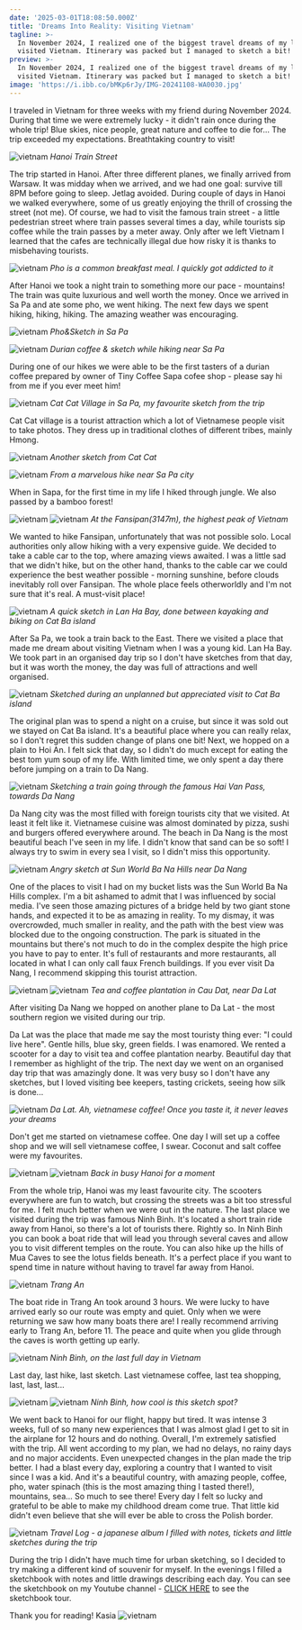 ```yaml
---
date: '2025-03-01T18:08:50.000Z'
title: 'Dreams Into Reality: Visiting Vietnam'
tagline: >-
  In November 2024, I realized one of the biggest travel dreams of my life - I
  visited Vietnam. Itinerary was packed but I managed to sketch a bit!
preview: >-
  In November 2024, I realized one of the biggest travel dreams of my life - I
  visited Vietnam. Itinerary was packed but I managed to sketch a bit!
image: 'https://i.ibb.co/bMKp6rJy/IMG-20241108-WA0030.jpg'
---
```

I traveled in Vietnam for three weeks with my friend during November 2024. During that time we were extremely lucky - it didn't rain once during the whole trip! Blue skies, nice people, great nature and coffee to die for... The trip exceeded my expectations. Breathtaking country to visit!

![vietnam](https://i.ibb.co/WWM2kYXJ/Lumii-20241220-155554965.jpg)
*Hanoi Train Street*


The trip started in Hanoi. After three different planes, we finally arrived from Warsaw. It was midday when we arrived, and we had one goal: survive till 8PM before going to sleep. Jetlag avoided. During couple of days in Hanoi we walked everywhere, some of us greatly enjoying the thrill of crossing the street (not me). Of course, we had to visit the famous train street - a little pedestrian street where train passes several times a day, while tourists sip coffee while the train passes by a meter away. Only after we left Vietnam I learned that the cafes are technically illegal due how risky it is thanks to misbehaving tourists.

![vietnam](https://i.ibb.co/wZ67QWCD/20241109-082511.jpg)
*Pho is a common breakfast meal. I quickly got addicted to it*


After Hanoi we took a night train to something more our pace - mountains! The train was quite luxurious and well worth the money. Once we arrived in Sa Pa and ate some pho, we went hiking. The next few days we spent hiking, hiking, hiking. The amazing weather was encouraging. 

![vietnam](https://i.ibb.co/DPYJCBv8/Lumii-20241222-155642854.jpg)
*Pho&Sketch in Sa Pa*

![vietnam](https://i.ibb.co/Rpqkg2Rm/20241110-151519.jpg)
*Durian coffee & sketch while hiking near Sa Pa*


During one of our hikes we were able to be the first tasters of a durian coffee prepared by owner of Tiny Coffee Sapa cofee shop - please say hi from me if you ever meet him! 

![vietnam](https://i.ibb.co/FLvVzkVS/Lumii-20241221-191935647.jpg)
*Cat Cat Village in Sa Pa, my favourite sketch from the trip*


Cat Cat village is a tourist attraction which a lot of Vietnamese people visit to take photos. They dress up in traditional clothes of different tribes, mainly Hmong. 

![vietnam](https://i.ibb.co/pvcQ2DvS/Lumii-20250113-212939230.jpg)
*Another sketch from Cat Cat*

![vietnam](https://i.ibb.co/h1x05BcZ/Lumii-20241223-195951909.jpg)
*From a marvelous hike near Sa Pa city*


When in Sapa, for the first time in my life I hiked through jungle. We also passed by a bamboo forest!

![vietnam](https://i.ibb.co/bgHyphRb/Lumii-20250102-203054938.jpg)
![vietnam](https://i.ibb.co/BVYmRWV5/Lumii-20241230-185104182-1.jpg)
*At the Fansipan(3147m), the highest peak of Vietnam*


We wanted to hike Fansipan, unfortunately that was not possible solo. Local authorities only allow hiking with a very expensive guide. We decided to take a cable car to the top, where amazing views awaited. I was a little sad that we didn't hike, but on the other hand, thanks to the cable car we could experience the best weather possible - morning sunshine, before clouds inevitably roll over Fansipan. The whole place feels otherworldly and I'm not sure that it's real. A must-visit place!

![vietnam](https://i.ibb.co/tMRdDBNp/Lumii-20250104-161554500.jpg)
*A quick sketch in Lan Ha Bay, done between kayaking and biking on Cat Ba island*


After Sa Pa, we took a train back to the East. There we visited a place that made me dream about visiting Vietnam when I was a young kid. Lan Ha Bay. We took part in an organised day trip so I don't have sketches from that day, but it was worth the money, the day was full of attractions and well organised. 

![vietnam](https://i.ibb.co/C3ww15qH/Lumii-20250107-014724686.jpg)
*Sketched during an unplanned but appreciated visit to Cat Ba island*


The original plan was to spend a night on a cruise, but since it was sold out we stayed on Cat Ba island. It's a beautiful place where you can really relax, so I don't regret this sudden change of plans one bit! Next, we hopped on a plain to Hoi An. I felt sick that day, so I didn't do much except for eating the best tom yum soup of my life. With limited time, we only spent a day there before jumping on a train to Da Nang.


![vietnam](https://i.ibb.co/8gjpySnf/Lumii-20250111-210730497-1.jpg)
*Sketching a train going through the famous Hai Van Pass, towards Da Nang*

Da Nang city was the most filled with foreign tourists city that we visited. At least it felt like it. Vietnamese cuisine was almost dominated by pizza, sushi and burgers offered everywhere around. The beach in Da Nang is the most beautiful beach I've seen in my life. I didn't know that sand can be so soft! I always try to swim in every sea I visit, so I didn't miss this opportunity. 

![vietnam](https://i.ibb.co/1GswkYs8/20241117-110658.jpg)
*Angry sketch at Sun World Ba Na Hills near Da Nang*

One of the places to visit I had on my bucket lists was the Sun World Ba Na Hills complex. I'm a bit ashamed to admit that I was influenced by social media. I've seen those amazing pictures of a bridge held by two giant stone hands, and expected it to be as amazing in reality. To my dismay, it was overcrowded, much smaller in reality, and the path with the best view was blocked due to the ongoing construction. The park is situated in the mountains but there's not much to do in the complex despite the high price you have to pay to enter. It's full of restaurants and more restaurants, all located in what I can only call faux French buildings. If you ever visit Da Nang, I recommend skipping this tourist attraction.

![vietnam](https://i.ibb.co/gHLKBzq/Lumii-20250119-220441828.jpg)
![vietnam](https://i.ibb.co/nqg39Fbk/Lumii-20250121-212931642.jpg)
*Tea and coffee plantation in Cau Dat, near Da Lat*

After visiting Da Nang we hopped on another plane to Da Lat - the most southern region we visited during our trip.

Da Lat was the place that made me say the most touristy thing ever: "I could live here". Gentle hills, blue sky, green fields. I was enamored. We rented a scooter for a day to visit tea and coffee plantation nearby. Beautiful day that I remember as highlight of the trip. The next day we went on an organised day trip that was amazingly done. It was very busy so I don't have any sketches, but I loved visiting bee keepers, tasting crickets, seeing how silk is done...

![vietnam](https://i.ibb.co/BHXHZZBV/Lumii-20250123-202537787.jpg)
*Da Lat. Ah, vietnamese coffee! Once you taste it, it never leaves your dreams*


Don't get me started on vietnamese coffee. One day I will set up a coffee shop and we will sell vietnamese coffee, I swear. Coconut and salt coffee were my favourites.


![vietnam](https://i.ibb.co/hxFjhCG7/Lumii-20250108-220018493.jpg)
![vietnam](https://i.ibb.co/TBNcpsZQ/Lumii-20250108-215642998.jpg)
*Back in busy Hanoi for a moment*

From the whole trip, Hanoi was my least favourite city. The scooters everywhere are fun to watch, but crossing the streets was a bit too stressful for me. I felt much better when we were out in the nature. The last place we visited during the trip was famous Ninh Binh. It's located a short train ride away from Hanoi, so there's a lot of tourists there. Rightly so. In Ninh Binh you can book a boat ride that will lead you through several caves and allow you to visit different temples on the route. You can also hike up the hills of Mua Caves to see the lotus fields beneath. It's a perfect place if you want to spend time in nature without having to travel far away from Hanoi.

![vietnam](https://i.ibb.co/x8YqW7fh/Lumii-20250125-214523992.jpg)
*Trang An*

The boat ride in Trang An took around 3 hours. We were lucky to have arrived early so our route was empty and quiet. Only when we were returning we saw how many boats there are! I really recommend arriving early to Trang An, before 11. The peace and quite when you glide through the caves is worth getting up early.

![vietnam](https://i.ibb.co/rRM8YYfd/Lumii-20250129-211538920.jpg)
*Ninh Binh, on the last full day in Vietnam*

Last day, last hike, last sketch. Last vietnamese coffee, last tea shopping, last, last, last... 

![vietnam](https://i.ibb.co/PS1ThGZ/20241123-105525.jpg)
![vietnam](https://i.ibb.co/5yhrxbH/Lumii-20250127-152316929.jpg)
*Ninh Binh, how cool is this sketch spot?*

We went back to Hanoi for our flight, happy but tired. It was intense 3 weeks, full of so many new experiences that I was almost glad I get to sit in the airplane for 12 hours and do nothing. Overall, I'm extremely satisfied with the trip. All went according to my plan, we had no delays, no rainy days and no major accidents. Even unexpected changes in the plan made the trip better. I had a blast every day, exploring a country that I wanted to visit since I was a kid. And it's a beautiful country, with amazing people, coffee, pho, water spinach (this is the most amazing thing I tasted there!), mountains, sea... So much to see there! Every day I felt so lucky and grateful to be able to make my childhood dream come true. That little kid didn't even believe that she will ever be able to cross the Polish border. 

![vietnam](https://i.ibb.co/S71XJPTG/20241123-104604-0.jpg)
*Travel Log - a japanese album I filled with notes, tickets and little sketches during the trip*

During the trip I didn't have much time for urban sketching, so I decided to try making a different kind of souvenir for myself. In the evenings I filled a sketchbook with notes and little drawings describing each day. You can see the sketchbook on my Youtube channel - [CLICK HERE](https://www.youtube.com/watch?v=Ix5zrb1cXvE) to see the sketchbook tour. 


Thank you for reading!
Kasia
![vietnam](https://i.ibb.co/8nLk1Sc4/Lumii-20250123-202442713.jpg)
